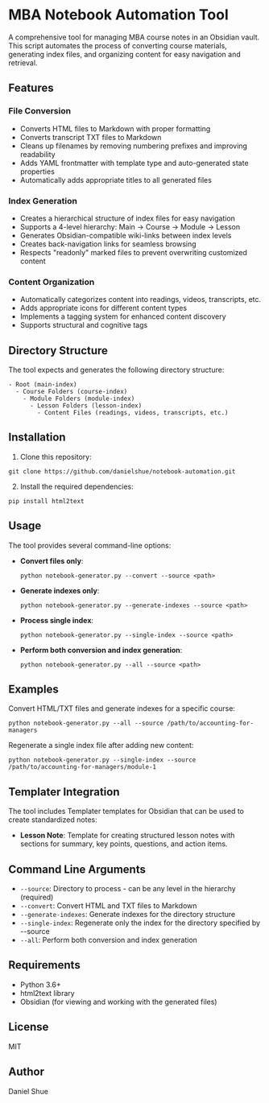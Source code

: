 # MBA Notebook Automation Tool

A comprehensive tool for managing MBA course notes in an Obsidian vault. This script automates the process of converting course materials, generating index files, and organizing content for easy navigation and retrieval.

## Features

### File Conversion
- Converts HTML files to Markdown with proper formatting
- Converts transcript TXT files to Markdown
- Cleans up filenames by removing numbering prefixes and improving readability
- Adds YAML frontmatter with template type and auto-generated state properties
- Automatically adds appropriate titles to all generated files

### Index Generation
- Creates a hierarchical structure of index files for easy navigation
- Supports a 4-level hierarchy: Main → Course → Module → Lesson
- Generates Obsidian-compatible wiki-links between index levels
- Creates back-navigation links for seamless browsing
- Respects "readonly" marked files to prevent overwriting customized content

### Content Organization
- Automatically categorizes content into readings, videos, transcripts, etc.
- Adds appropriate icons for different content types
- Implements a tagging system for enhanced content discovery
- Supports structural and cognitive tags

## Directory Structure

The tool expects and generates the following directory structure:
```
- Root (main-index)
  - Course Folders (course-index)
    - Module Folders (module-index)
      - Lesson Folders (lesson-index)
        - Content Files (readings, videos, transcripts, etc.)
```

## Installation

1. Clone this repository:
```
git clone https://github.com/danielshue/notebook-automation.git
```

2. Install the required dependencies:
```
pip install html2text
```

## Usage

The tool provides several command-line options:

- **Convert files only**:
  ```
  python notebook-generator.py --convert --source <path>
  ```

- **Generate indexes only**:
  ```
  python notebook-generator.py --generate-indexes --source <path>
  ```

- **Process single index**:
  ```
  python notebook-generator.py --single-index --source <path>
  ```

- **Perform both conversion and index generation**:
  ```
  python notebook-generator.py --all --source <path>
  ```

## Examples

Convert HTML/TXT files and generate indexes for a specific course:
```
python notebook-generator.py --all --source /path/to/accounting-for-managers
```

Regenerate a single index file after adding new content:
```
python notebook-generator.py --single-index --source /path/to/accounting-for-managers/module-1
```

## Templater Integration

The tool includes Templater templates for Obsidian that can be used to create standardized notes:

- **Lesson Note**: Template for creating structured lesson notes with sections for summary, key points, questions, and action items.

## Command Line Arguments

- `--source`: Directory to process - can be any level in the hierarchy (required)
- `--convert`: Convert HTML and TXT files to Markdown
- `--generate-indexes`: Generate indexes for the directory structure
- `--single-index`: Regenerate only the index for the directory specified by --source
- `--all`: Perform both conversion and index generation

## Requirements

- Python 3.6+
- html2text library
- Obsidian (for viewing and working with the generated files)

## License

MIT

## Author

Daniel Shue
